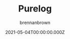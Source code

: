 ---
title: Purelog
github: https://github.com/brennanbrown/purelog
demo: https://purelog.netlify.app
author: brennanbrown
date: 2021-05-04T00:00:00.000Z
ssg:
  - Jekyll
cms:
  - Markdown
category:
  - Blog
description: >-
  A responsive sidebar Jekyll theme using the Pure.css framework, designed for
  writers and bloggers of all kinds.
draft: true
publish_date: '2020-11-08T04:33:19Z'
update_date: '2022-02-04T05:25:56Z'
github_star: 19
github_fork: 31
---